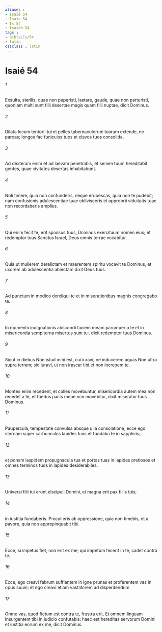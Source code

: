 ```yaml
---
aliases : 
- Isaié 54
- Isaïe 54
- Is 54
- Isaiah 54
tags : 
- Bible/Is/54
- latin
cssclass : latin
---
```


# Isaié 54

###### 1
Exsulta, sterilis, quae non peperisti, laetare, gaude, quae non parturisti, quoniam multi sunt filii desertae magis quam filii nuptae, dicit Dominus.
###### 2
Dilata locum tentorii tui et pelles tabernaculorum tuorum extende, ne parcas; longos fac funiculos tuos et clavos tuos consolida.
###### 3
Ad dexteram enim et ad laevam penetrabis, et semen tuum hereditabit gentes, quae civitates desertas inhabitabunt.
###### 4
Noli timere, quia non confunderis, neque erubescas, quia non te pudebit; nam confusionis adulescentiae tuae oblivisceris et opprobrii viduitatis tuae non recordaberis amplius.
###### 5
Qui enim fecit te, erit sponsus tuus, Dominus exercituum nomen eius; et redemptor tuus Sanctus Israel, Deus omnis terrae vocabitur.
###### 6
Quia ut mulierem derelictam et maerentem spiritu vocavit te Dominus, et uxorem ab adulescentia abiectam dixit Deus tuus.
###### 7
Ad punctum in modico dereliqui te et in miserationibus magnis congregabo te.
###### 8
In momento indignationis abscondi faciem meam parumper a te et in misericordia sempiterna misertus sum tui, dixit redemptor tuus Dominus.
###### 9
Sicut in diebus Noe istud mihi est, cui iuravi, ne inducerem aquas Noe ultra supra terram; sic iuravi, ut non irascar tibi et non increpem te.
###### 10
Montes enim recedent, et colles movebuntur, misericordia autem mea non recedet a te, et foedus pacis meae non movebitur, dixit miserator tuus Dominus.
###### 11
Paupercula, tempestate convulsa absque ulla consolatione, ecce ego sternam super carbunculos lapides tuos et fundabo te in sapphiris;
###### 12
et ponam iaspidem propugnacula tua et portas tuas in lapides pretiosos et omnes terminos tuos in lapides desiderabiles.
###### 13
Universi filii tui erunt discipuli Domini, et magna erit pax filiis tuis;
###### 14
in iustitia fundaberis. Procul eris ab oppressione, quia non timebis, et a pavore, quia non appropinquabit tibi.
###### 15
Ecce, si impetus fiet, non erit ex me; qui impetum fecerit in te, cadet contra te.
###### 16
Ecce, ego creavi fabrum sufflantem in igne prunas et proferentem vas in opus suum; et ego creavi etiam vastatorem ad disperdendum.
###### 17
Omne vas, quod fictum est contra te, frustra erit. Et omnem linguam insurgentem tibi in iudicio confutabis: haec est hereditas servorum Domini et iustitia eorum ex me, dicit Dominus.
